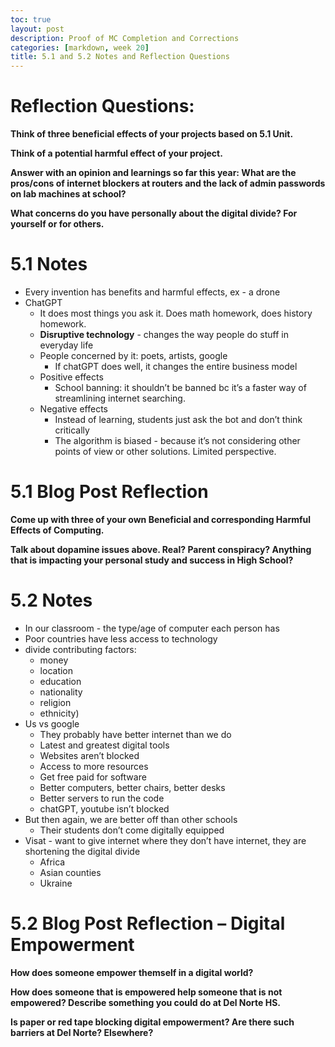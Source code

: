 ```yaml
---
toc: true
layout: post
description: Proof of MC Completion and Corrections 
categories: [markdown, week 20]
title: 5.1 and 5.2 Notes and Reflection Questions 
--- 
```


# Reflection Questions:
**Think of three beneficial effects of your projects based on 5.1 Unit.**

**Think of a potential harmful effect of your project.**


**Answer with an opinion and learnings so far this year:  What are the pros/cons of internet blockers at routers and the lack of admin passwords on lab machines at school?**


**What concerns do you have personally about the digital divide?  For yourself or for others.**



# 5.1 Notes 
- Every invention has benefits and harmful effects, ex - a drone 
- ChatGPT 
    - It does most things you ask it. Does math homework, does history homework. 
    - **Disruptive technology** - changes the way people do stuff in everyday life 
    - People concerned by it: poets, artists, google
        - If chatGPT does well, it changes the entire business model 
    - Positive effects 
        - School banning: it shouldn’t be banned bc it’s a faster way of streamlining internet searching. 
    - Negative effects 
        - Instead of learning, students just ask the bot and don’t think critically 
        - The algorithm is biased - because it’s not considering other points of view or other solutions. Limited perspective. 

# 5.1 Blog Post Reflection 
**Come up with three of your own Beneficial and corresponding Harmful Effects of Computing.** 

**Talk about dopamine issues above. Real? Parent conspiracy? Anything that is impacting your personal study and success in High School?**



# 5.2 Notes 
- In our classroom - the type/age of computer each person has 
- Poor countries have less access to technology 
- divide contributing factors: 
    - money
    - location 
    - education
    - nationality
    - religion
    - ethnicity)
- Us vs google 
    - They probably have better internet than we do 
    - Latest and greatest digital tools 
    - Websites aren’t blocked 
    - Access to more resources
    - Get free paid for software 
    - Better computers, better chairs, better desks  
    - Better servers to run the code 
    - chatGPT, youtube isn’t blocked 
- But then again, we are better off than other schools 
    - Their students don’t come digitally equipped 
- Visat - want to give internet where they don’t have internet, they are shortening the digital divide 
    - Africa 
    - Asian counties 
    - Ukraine 

# 5.2 Blog Post Reflection – Digital Empowerment
**How does someone empower themself in a digital world?**

**How does someone that is empowered help someone that is not empowered? Describe something you could do at Del Norte HS.**

**Is paper or red tape blocking digital empowerment? Are there such barriers at Del Norte? Elsewhere?**






